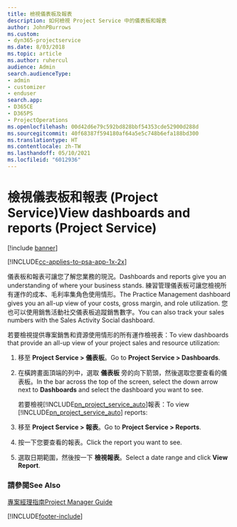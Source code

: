 ```yaml
---
title: 檢視儀表板及報表
description: 如何檢視 Project Service 中的儀表板和報表
author: JohnPBurrows
ms.custom:
- dyn365-projectservice
ms.date: 8/03/2018
ms.topic: article
ms.author: ruhercul
audience: Admin
search.audienceType:
- admin
- customizer
- enduser
search.app:
- D365CE
- D365PS
- ProjectOperations
ms.openlocfilehash: 00d42d6e79c592bd828bbf54353cde52900d288d
ms.sourcegitcommit: 40f68387f594180af64a5e5c748b6efa188bd300
ms.translationtype: HT
ms.contentlocale: zh-TW
ms.lasthandoff: 05/10/2021
ms.locfileid: "6012936"
---
```

# <a name="view-dashboards-and-reports-project-service"></a><span data-ttu-id="c8e73-103">檢視儀表板和報表 (Project Service)</span><span class="sxs-lookup"><span data-stu-id="c8e73-103">View dashboards and reports (Project Service)</span></span>

[!include [banner](../includes/psa-now-project-operations.md)]

[!INCLUDE[cc-applies-to-psa-app-1x-2x](../includes/cc-applies-to-psa-app-1x-2x.md)]

<span data-ttu-id="c8e73-104">儀表板和報表可讓您了解您業務的現況。</span><span class="sxs-lookup"><span data-stu-id="c8e73-104">Dashboards and reports give you an understanding of where your business stands.</span></span> <span data-ttu-id="c8e73-105">練習管理儀表板可讓您檢視所有運作的成本、毛利率集角色使用情形。</span><span class="sxs-lookup"><span data-stu-id="c8e73-105">The Practice Management dashboard gives you an all-up view of your costs, gross margin, and role utilization.</span></span> <span data-ttu-id="c8e73-106">您也可以使用銷售活動社交儀表板追蹤銷售數字。</span><span class="sxs-lookup"><span data-stu-id="c8e73-106">You can also track your sales numbers with the Sales Activity Social dashboard.</span></span>  
  
 <span data-ttu-id="c8e73-107">若要檢視提供專案銷售和資源使用情形的所有運作檢視表：</span><span class="sxs-lookup"><span data-stu-id="c8e73-107">To view dashboards that provide an all-up view of your project sales and resource utilization:</span></span>  
  
1. <span data-ttu-id="c8e73-108">移至 **Project Service > 儀表板**。</span><span class="sxs-lookup"><span data-stu-id="c8e73-108">Go to **Project Service > Dashboards**.</span></span>  
  
2. <span data-ttu-id="c8e73-109">在橫跨畫面頂端的列中，選取 **儀表板** 旁的向下箭頭，然後選取您要查看的儀表板。</span><span class="sxs-lookup"><span data-stu-id="c8e73-109">In the bar across the top of the screen, select the down arrow next to **Dashboards** and select the dashboard you want to see.</span></span>  
  
   <span data-ttu-id="c8e73-110">若要檢視[!INCLUDE[pn_project_service_auto](../includes/pn-project-service-auto.md)]報表：</span><span class="sxs-lookup"><span data-stu-id="c8e73-110">To view [!INCLUDE[pn_project_service_auto](../includes/pn-project-service-auto.md)] reports:</span></span>  
  
3. <span data-ttu-id="c8e73-111">移至 **Project Service > 報表**。</span><span class="sxs-lookup"><span data-stu-id="c8e73-111">Go to **Project Service > Reports**.</span></span>  
  
4. <span data-ttu-id="c8e73-112">按一下您要查看的報表。</span><span class="sxs-lookup"><span data-stu-id="c8e73-112">Click the report you want to see.</span></span>  
  
5. <span data-ttu-id="c8e73-113">選取日期範圍，然後按一下 **檢視報表**。</span><span class="sxs-lookup"><span data-stu-id="c8e73-113">Select a date range and click **View Report**.</span></span>  
  
### <a name="see-also"></a><span data-ttu-id="c8e73-114">請參閱</span><span class="sxs-lookup"><span data-stu-id="c8e73-114">See Also</span></span>  
 [<span data-ttu-id="c8e73-115">專案經理指南</span><span class="sxs-lookup"><span data-stu-id="c8e73-115">Project Manager Guide</span></span>](../psa/project-manager-guide.md)


[!INCLUDE[footer-include](../includes/footer-banner.md)]
